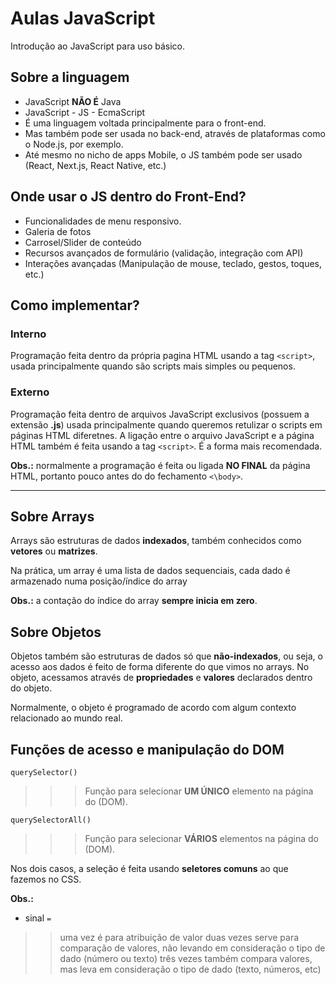 # Aulas JavaScript

Introdução ao JavaScript para uso básico.

## Sobre a linguagem 

- JavaScript **NÃO É** Java
- JavaScript - JS - EcmaScript
- É uma linguagem voltada principalmente para o front-end.
- Mas também pode ser usada no back-end, através de plataformas como o Node.js, por exemplo. 
- Até mesmo no nicho de apps Mobile, o JS também pode ser usado (React, Next.js, React Native, etc.)

## Onde usar o JS dentro do Front-End?

- Funcionalidades de menu responsivo.
- Galeria de fotos 
- Carrosel/Slider de conteúdo
- Recursos avançados de formulário (validação, integração com API)
- Interações avançadas (Manipulação de mouse, teclado, gestos, toques, etc.)

## Como implementar?

### Interno

Programação feita dentro da própria pagina HTML usando a tag `<script>`, usada principalmente quando são scripts mais simples ou pequenos.

### Externo

Programação feita dentro de arquivos JavaScript exclusivos (possuem a extensão **.js**) usada principalmente quando queremos retulizar o scripts em páginas HTML diferetnes. A ligação entre o arquivo JavaScript e a página HTML também é feita usando a tag `<script>`. É a forma mais recomendada.

**Obs.:** normalmente a programação é feita ou ligada **NO FINAL** da página HTML, portanto pouco antes do do fechamento `<\body>`. 

---

## Sobre Arrays

Arrays são estruturas de dados **indexados**, também conhecidos como **vetores** ou **matrizes**.

Na prática, um array é uma lista de dados sequenciais, cada dado é armazenado numa posição/índice do array

**Obs.:** a contação do índice do array **sempre inicia em zero**.

## Sobre Objetos 

Objetos também são estruturas de dados só que **não-indexados**, ou seja, o acesso aos dados é feito de forma diferente do que vimos no arrays. No objeto, acessamos através de **propriedades** e **valores** declarados dentro do objeto.

Normalmente, o objeto é programado de acordo com algum contexto relacionado ao mundo real.

## Funções de acesso e manipulação do DOM 

`querySelector()`    
>>> Função para selecionar **UM ÚNICO** elemento na página do (DOM).

`querySelectorAll()` 
>>> Função para selecionar **VÁRIOS** elementos na página do (DOM).

Nos dois casos, a seleção é feita usando **seletores comuns** ao que fazemos no CSS.


**Obs.:** 
- sinal `=` 
>> uma vez é para atribuição de valor
>> duas vezes serve para comparação de valores, não levando em consideração o tipo de dado (número ou texto)
>> três vezes também compara valores, mas leva em consideração o tipo de dado (texto, números, etc)